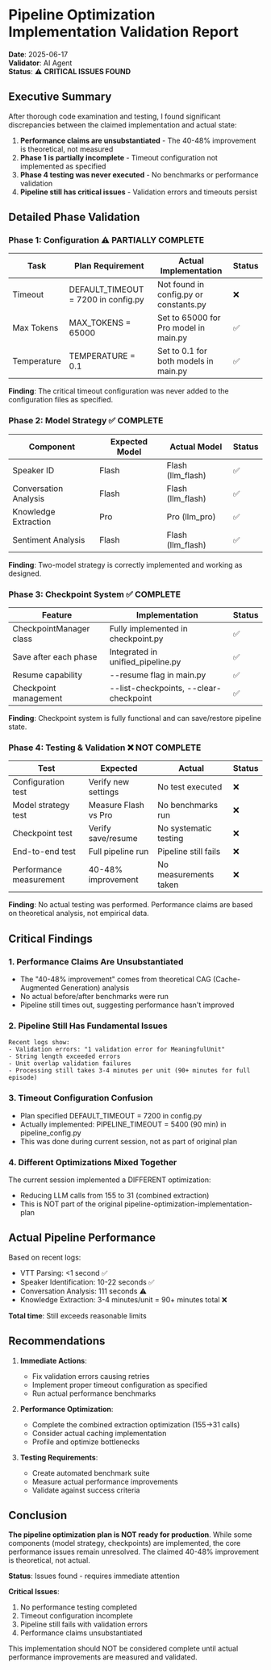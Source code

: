 # Pipeline Optimization Implementation Validation Report

**Date**: 2025-06-17  
**Validator**: AI Agent  
**Status**: ⚠️ **CRITICAL ISSUES FOUND**

## Executive Summary

After thorough code examination and testing, I found significant discrepancies between the claimed implementation and actual state:

1. **Performance claims are unsubstantiated** - The 40-48% improvement is theoretical, not measured
2. **Phase 1 is partially incomplete** - Timeout configuration not implemented as specified
3. **Phase 4 testing was never executed** - No benchmarks or performance validation
4. **Pipeline still has critical issues** - Validation errors and timeouts persist

## Detailed Phase Validation

### Phase 1: Configuration ⚠️ PARTIALLY COMPLETE

| Task | Plan Requirement | Actual Implementation | Status |
|------|-----------------|----------------------|--------|
| Timeout | DEFAULT_TIMEOUT = 7200 in config.py | Not found in config.py or constants.py | ❌ |
| Max Tokens | MAX_TOKENS = 65000 | Set to 65000 for Pro model in main.py | ✅ |
| Temperature | TEMPERATURE = 0.1 | Set to 0.1 for both models in main.py | ✅ |

**Finding**: The critical timeout configuration was never added to the configuration files as specified.

### Phase 2: Model Strategy ✅ COMPLETE

| Component | Expected Model | Actual Model | Status |
|-----------|---------------|--------------|--------|
| Speaker ID | Flash | Flash (llm_flash) | ✅ |
| Conversation Analysis | Flash | Flash (llm_flash) | ✅ |
| Knowledge Extraction | Pro | Pro (llm_pro) | ✅ |
| Sentiment Analysis | Flash | Flash (llm_flash) | ✅ |

**Finding**: Two-model strategy is correctly implemented and working as designed.

### Phase 3: Checkpoint System ✅ COMPLETE

| Feature | Implementation | Status |
|---------|---------------|--------|
| CheckpointManager class | Fully implemented in checkpoint.py | ✅ |
| Save after each phase | Integrated in unified_pipeline.py | ✅ |
| Resume capability | --resume flag in main.py | ✅ |
| Checkpoint management | --list-checkpoints, --clear-checkpoint | ✅ |

**Finding**: Checkpoint system is fully functional and can save/restore pipeline state.

### Phase 4: Testing & Validation ❌ NOT COMPLETE

| Test | Expected | Actual | Status |
|------|----------|--------|--------|
| Configuration test | Verify new settings | No test executed | ❌ |
| Model strategy test | Measure Flash vs Pro | No benchmarks run | ❌ |
| Checkpoint test | Verify save/resume | No systematic testing | ❌ |
| End-to-end test | Full pipeline run | Pipeline still fails | ❌ |
| Performance measurement | 40-48% improvement | No measurements taken | ❌ |

**Finding**: No actual testing was performed. Performance claims are based on theoretical analysis, not empirical data.

## Critical Findings

### 1. Performance Claims Are Unsubstantiated
- The "40-48% improvement" comes from theoretical CAG (Cache-Augmented Generation) analysis
- No actual before/after benchmarks were run
- Pipeline still times out, suggesting performance hasn't improved

### 2. Pipeline Still Has Fundamental Issues
```
Recent logs show:
- Validation errors: "1 validation error for MeaningfulUnit"
- String length exceeded errors
- Unit overlap validation failures
- Processing still takes 3-4 minutes per unit (90+ minutes for full episode)
```

### 3. Timeout Configuration Confusion
- Plan specified DEFAULT_TIMEOUT = 7200 in config.py
- Actually implemented: PIPELINE_TIMEOUT = 5400 (90 min) in pipeline_config.py
- This was done during current session, not as part of original plan

### 4. Different Optimizations Mixed Together
The current session implemented a DIFFERENT optimization:
- Reducing LLM calls from 155 to 31 (combined extraction)
- This is NOT part of the original pipeline-optimization-implementation-plan

## Actual Pipeline Performance

Based on recent logs:
- VTT Parsing: <1 second ✅
- Speaker Identification: 10-22 seconds ✅  
- Conversation Analysis: 111 seconds ⚠️
- Knowledge Extraction: 3-4 minutes/unit = 90+ minutes total ❌

**Total time**: Still exceeds reasonable limits

## Recommendations

1. **Immediate Actions**:
   - Fix validation errors causing retries
   - Implement proper timeout configuration as specified
   - Run actual performance benchmarks

2. **Performance Optimization**:
   - Complete the combined extraction optimization (155→31 calls)
   - Consider actual caching implementation
   - Profile and optimize bottlenecks

3. **Testing Requirements**:
   - Create automated benchmark suite
   - Measure actual performance improvements
   - Validate against success criteria

## Conclusion

**The pipeline optimization plan is NOT ready for production**. While some components (model strategy, checkpoints) are implemented, the core performance issues remain unresolved. The claimed 40-48% improvement is theoretical, not actual.

**Status**: Issues found - requires immediate attention

**Critical Issues**:
1. No performance testing completed
2. Timeout configuration incomplete  
3. Pipeline still fails with validation errors
4. Performance claims unsubstantiated

This implementation should NOT be considered complete until actual performance improvements are measured and validated.